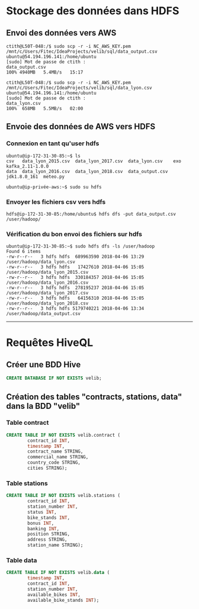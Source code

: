 # Stockage des données dans HDFS

## Envoi des données vers AWS
```shell
ctith@L50T-048:/$ sudo scp -r -i NC_AWS_KEY.pem /mnt/c/Users/Fitec/IdeaProjects/velib/sql/data_output.csv ubuntu@54.194.196.141:/home/ubuntu
[sudo] Mot de passe de ctith :
data_output.csv                                                                                             100% 4940MB   5.4MB/s   15:17

ctith@L50T-048:/$ sudo scp -r -i NC_AWS_KEY.pem /mnt/c/Users/Fitec/IdeaProjects/velib/sql/data_lyon.csv ubuntu@54.194.196.141:/home/ubuntu
[sudo] Mot de passe de ctith :
data_lyon.csv                                                                                               100%  658MB   5.5MB/s   02:00
```

## Envoie des données de AWS vers HDFS

### Connexion en tant qu'user hdfs
```shell
ubuntu@ip-172-31-30-85:~$ ls
csv   data_lyon_2015.csv  data_lyon_2017.csv  data_lyon.csv    exo           kafka_2.11-1.0.0
data  data_lyon_2016.csv  data_lyon_2018.csv  data_output.csv  jdk1.8.0_161  meteo.py

ubuntu@ip-privée-aws:~$ sudo su hdfs
```

### Envoyer les fichiers csv vers hdfs
```shell
hdfs@ip-172-31-30-85:/home/ubuntu$ hdfs dfs -put data_output.csv /user/hadoop/
```

### Vérification du bon envoi des fichiers sur hdfs
```shell
ubuntu@ip-172-31-30-85:~$ sudo hdfs dfs -ls /user/hadoop
Found 6 items
-rw-r--r--   3 hdfs hdfs  689963590 2018-04-06 13:29 /user/hadoop/data_lyon.csv
-rw-r--r--   3 hdfs hdfs   17427610 2018-04-06 15:05 /user/hadoop/data_lyon_2015.csv
-rw-r--r--   3 hdfs hdfs  330184357 2018-04-06 15:05 /user/hadoop/data_lyon_2016.csv
-rw-r--r--   3 hdfs hdfs  278195237 2018-04-06 15:05 /user/hadoop/data_lyon_2017.csv
-rw-r--r--   3 hdfs hdfs   64156310 2018-04-06 15:05 /user/hadoop/data_lyon_2018.csv
-rw-r--r--   3 hdfs hdfs 5179740221 2018-04-06 13:34 /user/hadoop/data_output.csv
```

-----------------------------
# Requêtes HiveQL

## Créer une BDD Hive
```SQL
CREATE DATABASE IF NOT EXISTS velib;
```

## Création des tables "contracts, stations, data" dans la BDD "velib"

### Table contract
```SQL
CREATE TABLE IF NOT EXISTS velib.contract ( 
        contract_id INT,
        timestamp INT,
        contract_name STRING,
        commercial_name STRING,
        country_code STRING,
        cities STRING);
```

### Table stations
```SQL
CREATE TABLE IF NOT EXISTS velib.stations ( 
        contract_id INT,
        station_number INT,
        status INT,
        bike_stands INT,
        bonus INT,
        banking INT,
        position STRING,
        address STRING,
        station_name STRING);
```


### Table data
```SQL
CREATE TABLE IF NOT EXISTS velib.data ( 
        timestamp INT,
        contract_id INT,
        station_number INT,
        available_bikes INT,
        available_bike_stands INT);
```

